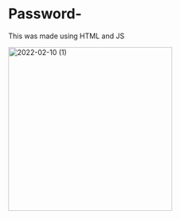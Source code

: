 # Password-
This was made using HTML and JS

<img width="329" alt="2022-02-10 (1)" src="https://user-images.githubusercontent.com/99344776/153481028-80523999-b8a5-4994-9fca-74252b174816.png">
